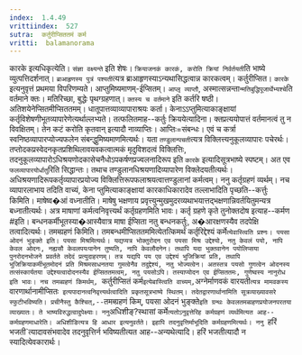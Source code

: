 ```yaml
---
index:  1.4.49
vrittiindex:  527
sutra:  कर्तुरीप्सिततमं कर्म
vritti:  balamanorama 
---
```


कारके इत्यधिकृत्येति। `संज्ञा वक्ष्यन्ते` इति शेषः। `क्रियाजनकं कारकं, करोति क्रियां निर्वर्तयती`ति भाष्ये व्युत्पत्तिदर्शनात्। `ब्राआहृणस्य पुत्रं पश्यती`त्यत्र ब्राआहृणस्याऽन्यथासिद्धत्वान्न कारकत्वम्। कर्तुरीप्सित। `कारके` इत्यनुवृत्तं प्रथमया विपरिणम्यते। आप्तुमिष्यमाणम्-ईप्सितम्। `आप्लृ व्याप्तौ`, अस्मात्सन्नन्ता`न्मतिबुद्धिपूजार्थेभ्यश्चे`ति वर्तमाने क्तः। मतिरिच्छा, बुद्धेः पृथग्ग्रहणात्। `क्तस्य च वर्तमाने` इति कर्तरि षष्ठी। अतिशयेनेप्सितमीप्सिततमम्। धातूपात्तव्याव्यापाराश्रयः कर्ता। केनाऽऽप्तुमित्याकाङ्क्षायां कर्तृविशेषणीभूतव्यापारेणेत्यर्थाल्लभ्यते। तत्फलितमाह--कर्तुः क्रिययेत्यादिना। क्तप्रत्ययोपात्तं वर्तमानत्वं तु न विवक्षितम्। तेन कटं करोति कृतवान् इत्यादौ नाव्याप्तिः। आप्तिः=संबन्धः। एवं च कर्त्रा स्वनिष्ठव्यापारप्योज्यफलेन संबन्द्धुमिष्यमाणमित्यर्थः। यता `तण्डुलान्पचती`त्यत्र विक्लित्त्यनुकूलव्यापारः पचेरर्थः। तप्तोदकप्रस्वेदनकृतप्रशिथिलावयवकत्वात्मकं मृदुविशदत्वं विक्लित्तिः, तदनुकूलव्यापारोऽधिश्रयणोदकासेचनैधोऽपकर्षणप्रज्वलनादिरूप इति `कारके` इत्यादिसूत्रभाष्ये स्पष्टम्। अत एव `फलव्यापारयोर्धातु`रिति सिद्धान्तः। तथाच तण्डुलानधिश्रयणादिव्यापारेण विक्लेदयतीत्यर्थः। अधिश्रयणादिरूपकर्तृव्यापारप्रयोज्य विक्लित्तिरूपफलाश्रयत्वात्तण्डुलानां कर्मत्वम्। ननु कर्तृग्रहणं व्यर्थम्। नच व्यापारलाभाय तदिति वाच्यं, केना प्तुमित्याकाङ्क्षायां कारकाधिकारादेव तल्लाभादिति पृच्छति--कर्त्तुः किमिति। माषेष्व�आं वध्नातीति। माषेषु भक्षणाय प्रवृत्त्युन्मुखमुदरव्यथाभयात्तद्भक्षणान्निवर्तयितुमन्यत्र बध्नातीत्यर्थः। अत्र माषाणां कर्मत्वनिवृत्त्यर्थं कर्तृग्रहणमिति भावः। कर्तृ ग्रहणे कृते तुनोक्तदोष इत्याह--कर्मण #इति। बन्धनकर्मीभूतस्या�आस्यैवात्र माषा ईप्सिता नतु बन्धनकर्तुः, अ�आरक्षणस्यैव तदपेक्षि तत्वादित्यर्थः। तमब्ग्रहणं किमिति। तमबन्धमीप्सिततममित्येतत्किमर्थं कर्तृरिद्देश्यं कर्मे`त्येवास्त्विति प्रश्नः। पयसा ओदनं भुङ्क्ते इति। पयसा मिश्रमित्यर्थः। यद्यप्यत्र भोक्तुरोदन एव पयसा मिश्र उद्देश्यो, नतु केवलं पयो, नापि केवल ओदनः, नह्यसौ केवलपयःपानेन तुष्यति, नापि केवलौदनेन। तथापि यदा भुक्तवानेन पयोलिप्सया पुनरोदनभोजने प्रवर्तते तदेदं प्रत्युदाहरणम्। तत्र यद्यपि पय एव उद्देश्यं भुजिक्रियां प्रति, तथापि भुजिक्रियाकर्मीभूतमोदनं प्रति मिश्रमसाधनतया गुमत्वेनैव तदुद्देश्यं, नतु भोज्यत्वेन। अतस्तत्र पयसो गुणत्वेन ओदनस्य तत्संस्कार्यतया उद्देश्यत्वादोदनस्यैव ईप्सिततमत्वम्, नतु पयसोऽपि। तस्याप्योदन एव ईप्सिततमः, गुणेष्वस्य नानुरोध इति भावः। नच तमब्ग्रहणं किमर्थम्, `कर्तुरीप्सितं कर्म` इत्येबास्त्विति वाच्यम्, `अग्नेर्माणवकं वारयती`त्यत्र मामवकस्य `वारणार्थानामीप्सितः` इत्यपादानत्वनिवृत्त्यर्थत्वादिति प्रकृतसूत्रभाष्ये स्थितम्। तदेतद्वारणार्थानामिति सूत्रव्याख्यावसरे स्फुटीभविष्यति। प्रचीनैस्तु कैश्चित्,--`तमब्ग्रहणं किम्, पयसा ओदनं भुङ्क्ते` इति ग्रन्थः केवलतमब्ग्रहणप्रयोजनपरतया व्याख्यातः। ते भाष्यविरुद्धत्वादुपेक्ष्याः। ननु `अधिशीङ्?स्थासां कर्मे`त्यतोऽनुवृत्तेरिह कर्मग्रहणं व्यर्थमित्यत आह--कर्मग्रहणमाधारेति। अधिशीङित्यत्र हि आधार इत्यनुवर्तते। इहापि तदनुवृत्तिर्माभूदिति कर्मग्रहणमित्यर्थः। ननु `हरिं भजती`त्यादावसंभवादेव तदनुवृत्तिर्न भविष्यतीत्यत आह--अन्यथेत्यादि। हरिं भजतीत्यादौ न स्यादित्येवकारार्थः।

